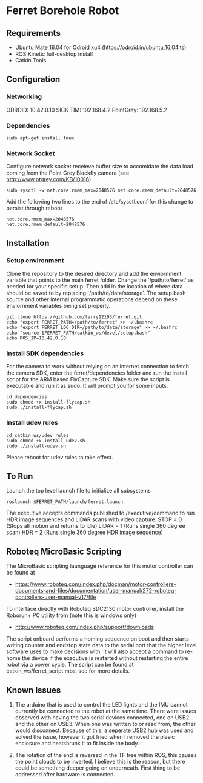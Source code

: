 # Ferret Borehole Robot

## Requirements

+ Ubuntu Mate 16.04 for Odroid xu4 (https://odroid.in/ubuntu_16.04lts)
+ ROS Kinetic full-desktop install
+ Catkin Tools

## Configuration

### Networking
ODROID:    10.42.0.10
SICK TIM:  192.168.4.2
PointGrey: 192.168.5.2

### Dependencies
```
sudo apt-get install tmux
```

### Network Socket
Configure network socket receieve buffer size to accomidate the data load coming from the Point Grey Blackfly camera (see http://www.ptgrey.com/KB/10016)
```
sudo sysctl -w net.core.rmem_max=2048576 net.core.rmem_default=2048576
```

Add the following two lines to the end of /etc/sysctl.conf for this change to persist through reboot
```
net.core.rmem_max=2048576
net.core.rmem_default=2048576
```

## Installation

### Setup environment
Clone the repository to the desired directory and add the enviornment variable that points to the main ferret folder. Change the '/path/to/ferret' as needed for your specific setup. Then add in the location of where data should be saved to by replacing '/path/to/data/storage'. The setup.bash source and other internal programmatic operations depend on these enviornment variables being set properly.
```
git clone https://github.com/larry12193/ferret.git
echo "export FERRET_PATH=/path/to/ferret" >> ~/.bashrc
echo "export FERRET_LOG_DIR=/path/to/data/storage" >> ~/.bashrc
echo "source $FERRET_PATH/catkin_ws/devel/setup.bash"
echo ROS_IP=10.42.0.10
```

### Install SDK dependencies
For the camera to work without relying on an internet connection to fetch the camera SDK, enter the ferret/dependencies folder and run the install script for the ARM based FlyCapture SDK. Make sure the script is executable and run it as sudo. It will prompt you for some inputs.
```
cd dependencies
sudo chmod +x install-flycap.sh
sudo ./install-flycap.sh
```

### Install udev rules
```
cd catkin_ws/udev_rules
sudo chmod +x install-udev.sh
sudo ./install-udev.sh
```

Please reboot for udev rules to take effect.

## To Run
Launch the top level launch file to initialize all subsystems
```
roslaunch $FERRET_PATH/launch/ferret.launch
```
The executive accepts commands published to /executive/command to run HDR image sequences and LIDAR scans with video capture. 
STOP  = 0  (Stops all motion and returns to idle)
LIDAR = 1  (Runs single 360 degree scan)
HDR   = 2  (Runs single 360 degree HDR image sequence)

## Roboteq MicroBasic Scripting

The MicroBasic scripting launguage reference for this motor controller can be found at
+ https://www.roboteq.com/index.php/docman/motor-controllers-documents-and-files/documentation/user-manual/272-roboteq-controllers-user-manual-v17/file

To interface directly with Roboteq SDC2130 motor controller, install the Roborun+ PC utility from (note this is windows only)
+ http://www.roboteq.com/index.php/support/downloads

The script onboard performs a homing sequence on boot and then starts writing counter and endstop state data to the serial port that the higher level software uses to make decisions with. It will also accept a command to re-home the device if the executive is restarted without restarting the entire robot via a power cycle. The script can be found at catkin_ws/ferret_script.mbs, see for more details.

## Known Issues
1) The arduino that is used to control the LED lights and the IMU cannot currently be connected to the robot at the same time. There were issues observed with having the two serial devices connected, one on USB2 and the other on USB3. When one was written to or read from, the other would disconnect. Because of this, a seperate USB2 hub was used and solved the issue, however it got fried when I removed the plasic enclosure and heatshrunk it to fit inside the body. 

2) The rotation of the end is reversed in the TF tree within ROS, this causes the point clouds to be inverted. I believe this is the reason, but there could be something deeper going on underneath. First thing to be addressed after hardware is connected.
